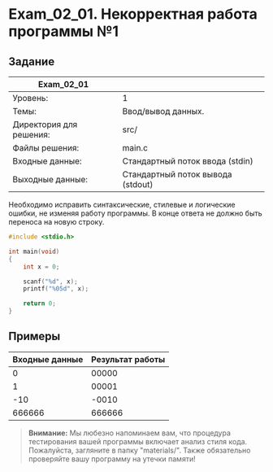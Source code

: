 # Exam_02_01. Некорректная работа программы №1 

## Задание

| Exam_02_01 | |
| ------ | ------ |
| Уровень: | 1 |
| Темы: | Ввод/вывод данных. |
| Директория для решения: | src/ |
| Файлы решения: | main.c |
| Входные данные: | Стандартный поток ввода (stdin) |
| Выходные данные: | Стандартный поток вывода (stdout) |

Необходимо исправить синтаксические, стилевые и логические ошибки, не изменяя работу программы. В конце ответа не должно быть переноса на новую строку.

```c
#include <stdio.h>

int main(void)
{
    int x = 0;

    scanf("%d", x);
    printf("%05d", x);

    return 0;
}
```

## Примеры

| Входные данные | Результат работы |
| ------ | ------ |
| 0 | 00000 |
| 1 | 00001 |
| -10 | -0010 |
| 666666 | 666666 |

> **Внимание:** Мы любезно напоминаем вам, что процедура тестирования вашей программы включает анализ стиля кода. Пожалуйста, загляните в папку "materials/". Также обязательно проверяйте вашу программу на утечки памяти!
